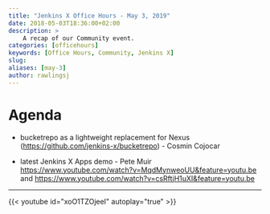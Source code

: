 ```yaml
---
title: "Jenkins X Office Hours - May 3, 2019"
date: 2018-05-03T18:36:00+02:00
description: >
    A recap of our Community event.
categories: [officehours]
keywords: [Office Hours, Community, Jenkins X]
slug: 
aliases: [may-3]
author: rawlingsj
---
```


# Agenda

- bucketrepo as a lightweight replacement for Nexus (https://github.com/jenkins-x/bucketrepo) - Cosmin Cojocar

- latest Jenkins X Apps demo - Pete Muir https://www.youtube.com/watch?v=MqdMynweoUU&feature=youtu.be and https://www.youtube.com/watch?v=csRftjH1uXI&feature=youtu.be
---


{{< youtube id="xoO1TZOjeeI" autoplay="true" >}}